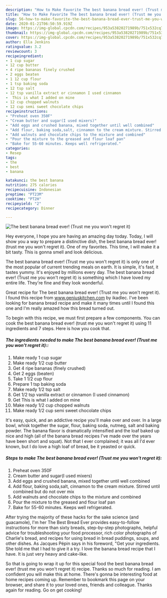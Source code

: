 ```yaml
---
description: "How to Make Favorite The best banana bread ever! (Trust me you won&amp;#39;t regret it)"
title: "How to Make Favorite The best banana bread ever! (Trust me you won&amp;#39;t regret it)"
slug: 56-how-to-make-favorite-the-best-banana-bread-ever-trust-me-you-won-and-39-t-regret-it
date: 2020-01-21T06:50:59.919Z
image: https://img-global.cpcdn.com/recipes/953a53820271989b/751x532cq70/the-best-banana-bread-ever-trust-me-you-wont-regret-it-recipe-main-photo.jpg
thumbnail: https://img-global.cpcdn.com/recipes/953a53820271989b/751x532cq70/the-best-banana-bread-ever-trust-me-you-wont-regret-it-recipe-main-photo.jpg
cover: https://img-global.cpcdn.com/recipes/953a53820271989b/751x532cq70/the-best-banana-bread-ever-trust-me-you-wont-regret-it-recipe-main-photo.jpg
author: Ella Jenkins
ratingvalue: 3.2
reviewcount: 3
recipeingredient:
- 1 cup sugar
- 12 cup butter
- 4 ripe bananas finely crushed
- 2 eggs beaten
- 1 12 cup flour
- 1 tsp baking soda
- 12 tsp salt
- 12 tsp vanilla extract or cinnamon I used cinnamon
-  This is what I added on mine
- 12 cup chopped walnuts
- 12 cup semi sweet chocolate chips
recipeinstructions:
- "Preheat oven 350F"
- "Cream butter and sugar(I used mixers)"
- "Add eggs and crushed banana, mixed together until well combined"
- "Add flour, baking soda,salt, cinnamon to the cream mixture. Stirred until combined but do not over mix"
- "Add walnuts and chocolate chips to the mixture and combined"
- "Pour the mixture to the greased and flour loaf pan"
- "Bake for 55-60 minutes. Keeps well refrigerated."
categories:
- Resep
tags:
- the
- best
- banana

katakunci: the best banana
nutrition: 275 calories
recipecuisine: Indonesian
preptime: "PT23M"
cooktime: "PT2H"
recipeyield: "2"
recipecategory: Dinner

---
```



![The best banana bread ever! (Trust me you won&#39;t regret it)](https://img-global.cpcdn.com/recipes/953a53820271989b/751x532cq70/the-best-banana-bread-ever-trust-me-you-wont-regret-it-recipe-main-photo.jpg)

Hey everyone, I hope you are having an amazing day today. Today, I will show you a way to prepare a distinctive dish, the best banana bread ever! (trust me you won&#39;t regret it). One of my favorites. This time, I will make it a bit tasty. This is gonna smell and look delicious.

The best banana bread ever! (Trust me you won&#39;t regret it) is only one of the most popular of current trending meals on earth. It is simple, it's fast, it tastes yummy. It's enjoyed by millions every day. The best banana bread ever! (Trust me you won&#39;t regret it) is something which I have loved my entire life. They're fine and they look wonderful.

Great recipe for The best banana bread ever! (Trust me you won&#39;t regret it). I found this recipe from www.geniuskitchen.com by ikadlec. I&#39;ve been looking for banana bread recipe and make it many times until I found this one and I&#39;m really amazed how this bread turned out.


To begin with this recipe, we must first prepare a few components. You can cook the best banana bread ever! (trust me you won&#39;t regret it) using 11 ingredients and 7 steps. Here is how you cook that.

##### The ingredients needed to make The best banana bread ever! (Trust me you won&#39;t regret it)::

1. Make ready 1 cup sugar
1. Make ready 1/2 cup butter
1. Get 4 ripe bananas (finely crushed)
1. Get 2 eggs (beaten)
1. Take 1 1/2 cup flour
1. Prepare 1 tsp baking soda
1. Make ready 1/2 tsp salt
1. Get 1/2 tsp vanilla extract or cinnamon (I used cinnamon)
1. Get  This is what I added on mine
1. Make ready 1/2 cup chopped walnuts
1. Make ready 1/2 cup semi sweet chocolate chips


It&#39;s easy, quick, and an addictive recipe you&#39;ll make over and over. In a large bowl, whisk together the sugar, flour, baking soda, nutmeg, salt and baking powder. The banana flavor is dramatically intensified and the loaf baked up nice and high (all of the banana bread recipes I&#39;ve made over the years have been short and squat). Not that I ever complained; it was all I&#39;d ever known, but I do love a high loaf of bread, be it yeasted or quick. 

##### Steps to make The best banana bread ever! (Trust me you won&#39;t regret it):

1. Preheat oven 350F
1. Cream butter and sugar(I used mixers)
1. Add eggs and crushed banana, mixed together until well combined
1. Add flour, baking soda,salt, cinnamon to the cream mixture. Stirred until combined but do not over mix
1. Add walnuts and chocolate chips to the mixture and combined
1. Pour the mixture to the greased and flour loaf pan
1. Bake for 55-60 minutes. Keeps well refrigerated.


After trying the majority of these hacks for the sake science (and guacamole), I&#39;m her The Best Bread Ever provides easy-to-follow instructions for more than sixty breads, step-by-step photographs, helpful advice for troubleshooting your food processor, rich color photographs of Charlie&#39;s bread, and recipes for using bread in bread puddings, soups, and other dishes. As Jacques Pépin says in his foreword, &#34;Get your ingredients. She told me that I had to give it a try. I love the banana bread recipe that I have. It is just very heavy and cake-like. 

So that is going to wrap it up for this special food the best banana bread ever! (trust me you won&#39;t regret it) recipe. Thanks so much for reading. I am confident you will make this at home. There's gonna be interesting food at home recipes coming up. Remember to bookmark this page on your browser, and share it to your loved ones, friends and colleague. Thanks again for reading. Go on get cooking!

